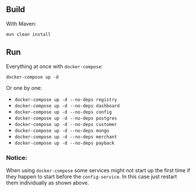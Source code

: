 ## Build

With Maven:

```
mvn clean install
```

## Run

Everything at once with `docker-compose`:

```
docker-compose up -d
```

Or one by one:

 - `docker-compose up -d --no-deps registry`
 - `docker-compose up -d --no-deps dashboard`
 - `docker-compose up -d --no-deps config`
 - `docker-compose up -d --no-deps postgres`
 - `docker-compose up -d --no-deps customer`
 - `docker-compose up -d --no-deps mongo`
 - `docker-compose up -d --no-deps merchant`
 - `docker-compose up -d --no-deps payback`

### Notice:

When using `docker-compose` some services might not start up the first time if they happen to start
before the `config-service`. In this case just restart them individually as shown above.
